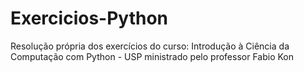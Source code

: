 # Exercicios-Python
Resolução própria dos exercícios do curso: Introdução à Ciência da Computação com Python - USP ministrado pelo professor Fabio Kon
